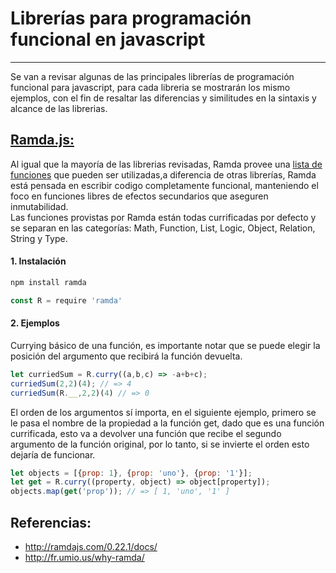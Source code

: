# Librerías para programación funcional en javascript
---
Se van a revisar algunas de las principales librerías de programación funcional
para javascript, para cada libreria se mostrarán los mismo ejemplos, con el fin de resaltar las diferencias y similitudes en la sintaxis y alcance de las librerias.


## [Ramda.js: ](http://ramdajs.com/)
Al igual que la mayoría de las librerias revisadas, Ramda provee una [lista de funciones](http://ramdajs.com/0.22.1/docs/) que pueden ser utilizadas,a diferencia de otras librerías, Ramda está pensada en escribir codigo completamente funcional, manteniendo el foco en funciones libres de efectos secundarios que aseguren inmutabilidad.   
Las funciones provistas por Ramda están todas currificadas por defecto y se separan en las categorías: Math, Function, List, Logic, Object, Relation, String y Type.


#### 1. Instalación

```javascript
npm install ramda
```

```javascript
const R = require 'ramda'
```

#### 2. Ejemplos
Currying básico de una función, es importante notar que se puede elegir la posición del argumento que recibirá la función devuelta.
```javascript
let curriedSum = R.curry((a,b,c) => -a+b+c);
curriedSum(2,2)(4); // => 4
curriedSum(R.__,2,2)(4) // => 0
```

El orden de los argumentos sí importa, en el siguiente ejemplo, primero se le pasa el nombre de la propiedad a la función get, dado que es una función currificada, esto va a devolver una función que recibe el segundo argumento de la función original, por lo tanto, si se invierte el orden esto dejaría de funcionar.

```javascript
let objects = [{prop: 1}, {prop: 'uno'}, {prop: '1'}];
let get = R.curry((property, object) => object[property]);
objects.map(get('prop')); // => [ 1, 'uno', '1' ]
```


## Referencias:
* http://ramdajs.com/0.22.1/docs/
* http://fr.umio.us/why-ramda/
